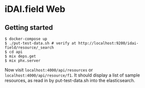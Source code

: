 # iDAI.field Web

## Getting started

```
$ docker-compose up
$ ./put-test-data.sh # verify at http://localhost:9200/idai-field/resource/_search
$ cd api
$ mix deps.get
$ mix phx.server 
```

Now visit `localhost:4000/api/resources` or `localhost:4000/api/resource/f1`. It should display a list of sample resources,
as read in by put-test-data.sh into the elasticsearch.

